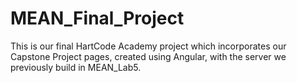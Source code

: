 # MEAN_Final_Project
This is our final HartCode Academy project which incorporates our Capstone Project pages, created using Angular, with the server we previously build in MEAN_Lab5.
